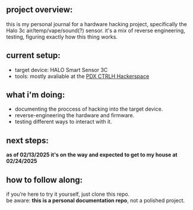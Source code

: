 ## project overview:
this is my personal journal for a hardware hacking project, specifically the Halo 3c air/temp/vape/sound(?) sensor.
it's a mix of reverse engineering, testing, figuring exactly how this thing works.

## current setup:
- target device: HALO Smart Sensor 3C
- tools: mostly avaliable at the [PDX CTRLH Hackerspace](https://pdxhackerspace.org)

## what i'm doing:
- documenting the proccess of hacking into the target device.
- reverse-engineering the hardware and firmware.
- testing different ways to interact with it.

## next steps:
**as of 02/13/2025 it's on the way and expected to get to my house at 02/24/2025**

## how to follow along:
if you’re here to try it yourself, just clone this repo.  
be aware: **this is a personal documentation repo**, not a polished project.
